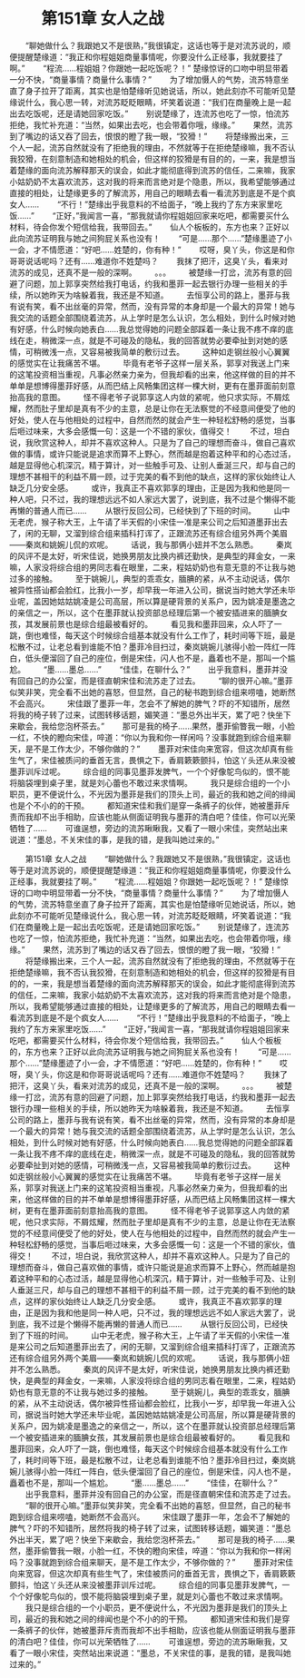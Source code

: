 # 　　第151章 女人之战
　　“聊她做什么？我跟她又不是很熟，”我很镇定，这话也等于是对流苏说的，顺便提醒楚缘道：“我正和你程姐姐商量事情呢，你要没什么正经事，我就要挂了啊。”
　　“程流……程姐姐？你跟她一起吃饭呢？！” 楚缘惊讶的口吻中明显带着一分不快，“商量事情？商量什么事情？”
　　为了增加慑人的气势，流苏特意坐直了身子拉开了距离，其实也是怕楚缘听见她说话，所以，她此刻亦不可能听见楚缘说什么，我心思一转，对流苏眨眨眼睛，坏笑着说道：“我们在商量晚上是一起出去吃饭呢，还是请她回家吃饭。”
　　别说楚缘了，连流苏也吃了一惊，怕流苏拒绝，我忙补充道：“当然，如果出去吃，也会带着你哦，缘缘。”
　　果然，流苏到了嘴边的话又吞了回去，恨恨的瞪了我一眼，“狡猾！”
　　将楚缘搬出来，三个人一起，流苏自然就没有了拒绝我的理由，不然就等于在拒绝楚缘嘛，我不否认我狡猾，在刻意制造和她相处的机会，但这样的狡猾是有目的的，一来，我是想当着楚缘的面向流苏解释那天的误会，如此才能彻底得到流苏的信任，二来嘛，我家小姑奶奶不太喜欢流苏，这对我的将来而言绝对是个隐患，所以，我希望能够通过直接的相处，让楚缘更多的了解流苏，用自己的眼睛去看一看流苏到底是不是个疯女人……
　　“不行！”楚缘出乎我意料的不给面子，“晚上我约了东方来家里吃饭……”
　　“正好，”我闻言一喜，“那我就请你程姐姐回家来吃吧，都需要买什么材料，待会你发个短信给我，我带回去。”
　　仙人个板板的，东方也来？正好以此向流苏证明我与她之间狗屁关系也没有！
　　“可是……那个……”楚缘墨迹了小一会，才不情愿道：“好吧……姓楚的，你有种！”
　　哎呀，臭丫头，你这是和你哥哥说话呢吗？还有……难道你不姓楚吗？
　　我抹了把汗，这臭丫头，看来对流苏的成见，还真不是一般的深啊。
　　。。。
　　被楚缘一打岔，流苏有意的回避了问题，加上郭享突然给我打电话，约我和墨菲一起去银行办理一些相关的手续，所以她昨天为啥躲着我，我还是不知道。
　　去恒享公司的路上，墨菲与我有说有笑，看不出丝毫的异常，然而，没有异常的本身却是一个最大的异常！她与我交流的话题全部围绕着流苏，从上学时是怎么认识，怎么相处，到什么时候对她有好感，什么时候向她表白……我总觉得她的问题全部踩着一条让我不疼不痒的底线在走，稍微深一点，就是不可碰及的隐私，我的回答就势必要牵扯到对她的感情，可稍微浅一点，又容易被我简单的敷衍过去。
　　这种如走钢丝般小心翼翼的感觉实在让我痛苦不堪。
　　毕竟有老爷子这样一层关系，郭享对我送上门来的这笔投资相当重视，凡事必然亲力亲为，但我却看的出来，他这样做的目的并不单单是想博得墨菲好感，从而巴结上风畅集团这样一棵大树，更有在墨菲面前刻意抬高我的意图。
　　怪不得老爷子说郭享这人内敛的紧呢，他只求实际，不屑炫耀，然而肚子里却是真有不少的主意，总是让你在无法察觉的不经意间便受了他的好处，使人在与他相处的过程中，自然而然的就会产生一种轻松舒畅的感觉，当事后咂过味来，大多会感慨一句：这是一个不错的家伙，值得交！
　　不过，坦白说，我欣赏这种人，却并不喜欢这种人。只是为了自己的理想而奋斗，做自己喜欢做的事情，或许只能说是追求而算不上野心，然而越是抱着这种平和的心态过活，越是显得他心机深沉，精于算计，对一些触手可及、让别人垂涎三尺，却与自己的理想不甚相干的利益不屑一顾，过于完美的看不到他的缺点，这样的家伙始终让人缺乏几分安全感。
　　或许，我真正不喜欢郭享的理由，正是因为我和他是同一种人吧，只不过，我的理想远远不如人家远大罢了，说到底，我不过是个懒得不能再懒的普通人而已……
　　从银行反回公司，已经快到了下班的时间。
　　山中无老虎，猴子称大王，上午请了半天假的小宋佳一准是来公司之后知道墨菲出去了，闲的无聊，又溜到综合组来插科打诨了，正跟流苏还有综合组另外两个美眉——秦岚和姚婉儿侃的欢呢。
　　话说，我与那俩小妞并不怎么熟悉。
　　秦岚的风评不是太好，听宋佳说，她换男朋友比换内裤还勤快，是典型的拜金女，一来嘛，人家没将综合组的男同志看在眼里，二来，程姑奶奶也有意无意的不让我与她过多的接触。
　　至于姚婉儿，典型的乖乖女，腼腆的紧，从不主动说话，偶尔被异性搭讪都会脸红，比我小一岁，却早我一年进入公司，据说当时她大学还未毕业呢，盖因她姑姑姚凌是公司高层，所以算是硬背景的关系户，因为姚凌是墨逸之的亲信之一，所以，这个在墨菲就认投资部总经理后第一个被安插进来的腼腆女孩，其发展前景也是综合组最被看好的。
　　看见我和墨菲回来，众人吓了一跳，倒也难怪，每天这个时候综合组基本就没有什么工作了，耗时间等下班，最是松散不过，让老总看到谁能不怕？墨菲冷目扫过，秦岚姚婉儿骇得小脸一阵红一阵白，低头便溜回了自己的座位，倒是宋佳，闪人也不是，矗着也不是，那叫一个尴尬。
　　“墨……墨总……”
　　“佳佳，在聊什么？”
　　出乎我意料，墨菲并没有回自己的办公室，而是径直朝宋佳和流苏走了过去。
　　“聊的很开心嘛。”墨菲似笑非笑，完全看不出她的喜怒，但显然，自己的秘书跑到综合组来唠嗑，她断然不会高兴。
　　宋佳跟了墨菲一年，怎会不了解她的脾气？吓的不知错所，居然将我的椅子转了过来，试图转移话题，媚笑道：“墨总外出半天，累了吧？快坐下来歇会，我给您泡杯茶去。”
　　那可是我的椅子……果然，墨菲偷瞥我一眼，小脸一红，不快的瞪向宋佳，啐道：“你以为我和你一样闲吗？没事就跑到综合组来聊天，是不是工作太少，不够你做的？”
　　墨菲对宋佳向来宽容，但这次却真有些生气了，宋佳被质问的垂首无言，畏惧之下，香肩簌簌颤抖，怕这丫头还从来没被墨菲训斥过呢。
　　综合组的同事见墨菲发脾气，一个个好像鸵鸟似的，恨不能将脑袋埋到桌子里，就是刘心蕾也不敢过来求情啊。
　　我只是综合组的一个小职员，更不便说什么，不光因为墨菲是我们的顶头上司，最近的我和她之间的绯闻也是个不小的的干预。
　　都知道宋佳和我们是穿一条裤子的伙伴，她被墨菲斥责而我却不出手相助，应该也能从侧面证明我与墨菲的清白吧？佳佳，你可以光荣牺牲了……
　　可谁逞想，旁边的流苏瞅瞅我，又看了一眼小宋佳，突然站出来说道：“墨总，不关宋佳的事，是我的错，是我叫她过来的。”

　　第151章 女人之战
　　“聊她做什么？我跟她又不是很熟，”我很镇定，这话也等于是对流苏说的，顺便提醒楚缘道：“我正和你程姐姐商量事情呢，你要没什么正经事，我就要挂了啊。”
　　“程流……程姐姐？你跟她一起吃饭呢？！” 楚缘惊讶的口吻中明显带着一分不快，“商量事情？商量什么事情？”
　　为了增加慑人的气势，流苏特意坐直了身子拉开了距离，其实也是怕楚缘听见她说话，所以，她此刻亦不可能听见楚缘说什么，我心思一转，对流苏眨眨眼睛，坏笑着说道：“我们在商量晚上是一起出去吃饭呢，还是请她回家吃饭。”
　　别说楚缘了，连流苏也吃了一惊，怕流苏拒绝，我忙补充道：“当然，如果出去吃，也会带着你哦，缘缘。”
　　果然，流苏到了嘴边的话又吞了回去，恨恨的瞪了我一眼，“狡猾！”
　　将楚缘搬出来，三个人一起，流苏自然就没有了拒绝我的理由，不然就等于在拒绝楚缘嘛，我不否认我狡猾，在刻意制造和她相处的机会，但这样的狡猾是有目的的，一来，我是想当着楚缘的面向流苏解释那天的误会，如此才能彻底得到流苏的信任，二来嘛，我家小姑奶奶不太喜欢流苏，这对我的将来而言绝对是个隐患，所以，我希望能够通过直接的相处，让楚缘更多的了解流苏，用自己的眼睛去看一看流苏到底是不是个疯女人……
　　“不行！”楚缘出乎我意料的不给面子，“晚上我约了东方来家里吃饭……”
　　“正好，”我闻言一喜，“那我就请你程姐姐回家来吃吧，都需要买什么材料，待会你发个短信给我，我带回去。”
　　仙人个板板的，东方也来？正好以此向流苏证明我与她之间狗屁关系也没有！
　　“可是……那个……”楚缘墨迹了小一会，才不情愿道：“好吧……姓楚的，你有种！”
　　哎呀，臭丫头，你这是和你哥哥说话呢吗？还有……难道你不姓楚吗？
　　我抹了把汗，这臭丫头，看来对流苏的成见，还真不是一般的深啊。
　　。。。
　　被楚缘一打岔，流苏有意的回避了问题，加上郭享突然给我打电话，约我和墨菲一起去银行办理一些相关的手续，所以她昨天为啥躲着我，我还是不知道。
　　去恒享公司的路上，墨菲与我有说有笑，看不出丝毫的异常，然而，没有异常的本身却是一个最大的异常！她与我交流的话题全部围绕着流苏，从上学时是怎么认识，怎么相处，到什么时候对她有好感，什么时候向她表白……我总觉得她的问题全部踩着一条让我不疼不痒的底线在走，稍微深一点，就是不可碰及的隐私，我的回答就势必要牵扯到对她的感情，可稍微浅一点，又容易被我简单的敷衍过去。
　　这种如走钢丝般小心翼翼的感觉实在让我痛苦不堪。
　　毕竟有老爷子这样一层关系，郭享对我送上门来的这笔投资相当重视，凡事必然亲力亲为，但我却看的出来，他这样做的目的并不单单是想博得墨菲好感，从而巴结上风畅集团这样一棵大树，更有在墨菲面前刻意抬高我的意图。
　　怪不得老爷子说郭享这人内敛的紧呢，他只求实际，不屑炫耀，然而肚子里却是真有不少的主意，总是让你在无法察觉的不经意间便受了他的好处，使人在与他相处的过程中，自然而然的就会产生一种轻松舒畅的感觉，当事后咂过味来，大多会感慨一句：这是一个不错的家伙，值得交！
　　不过，坦白说，我欣赏这种人，却并不喜欢这种人。只是为了自己的理想而奋斗，做自己喜欢做的事情，或许只能说是追求而算不上野心，然而越是抱着这种平和的心态过活，越是显得他心机深沉，精于算计，对一些触手可及、让别人垂涎三尺，却与自己的理想不甚相干的利益不屑一顾，过于完美的看不到他的缺点，这样的家伙始终让人缺乏几分安全感。
　　或许，我真正不喜欢郭享的理由，正是因为我和他是同一种人吧，只不过，我的理想远远不如人家远大罢了，说到底，我不过是个懒得不能再懒的普通人而已……
　　从银行反回公司，已经快到了下班的时间。
　　山中无老虎，猴子称大王，上午请了半天假的小宋佳一准是来公司之后知道墨菲出去了，闲的无聊，又溜到综合组来插科打诨了，正跟流苏还有综合组另外两个美眉——秦岚和姚婉儿侃的欢呢。
　　话说，我与那俩小妞并不怎么熟悉。
　　秦岚的风评不是太好，听宋佳说，她换男朋友比换内裤还勤快，是典型的拜金女，一来嘛，人家没将综合组的男同志看在眼里，二来，程姑奶奶也有意无意的不让我与她过多的接触。
　　至于姚婉儿，典型的乖乖女，腼腆的紧，从不主动说话，偶尔被异性搭讪都会脸红，比我小一岁，却早我一年进入公司，据说当时她大学还未毕业呢，盖因她姑姑姚凌是公司高层，所以算是硬背景的关系户，因为姚凌是墨逸之的亲信之一，所以，这个在墨菲就认投资部总经理后第一个被安插进来的腼腆女孩，其发展前景也是综合组最被看好的。
　　看见我和墨菲回来，众人吓了一跳，倒也难怪，每天这个时候综合组基本就没有什么工作了，耗时间等下班，最是松散不过，让老总看到谁能不怕？墨菲冷目扫过，秦岚姚婉儿骇得小脸一阵红一阵白，低头便溜回了自己的座位，倒是宋佳，闪人也不是，矗着也不是，那叫一个尴尬。
　　“墨……墨总……”
　　“佳佳，在聊什么？”
　　出乎我意料，墨菲并没有回自己的办公室，而是径直朝宋佳和流苏走了过去。
　　“聊的很开心嘛。”墨菲似笑非笑，完全看不出她的喜怒，但显然，自己的秘书跑到综合组来唠嗑，她断然不会高兴。
　　宋佳跟了墨菲一年，怎会不了解她的脾气？吓的不知错所，居然将我的椅子转了过来，试图转移话题，媚笑道：“墨总外出半天，累了吧？快坐下来歇会，我给您泡杯茶去。”
　　那可是我的椅子……果然，墨菲偷瞥我一眼，小脸一红，不快的瞪向宋佳，啐道：“你以为我和你一样闲吗？没事就跑到综合组来聊天，是不是工作太少，不够你做的？”
　　墨菲对宋佳向来宽容，但这次却真有些生气了，宋佳被质问的垂首无言，畏惧之下，香肩簌簌颤抖，怕这丫头还从来没被墨菲训斥过呢。
　　综合组的同事见墨菲发脾气，一个个好像鸵鸟似的，恨不能将脑袋埋到桌子里，就是刘心蕾也不敢过来求情啊。
　　我只是综合组的一个小职员，更不便说什么，不光因为墨菲是我们的顶头上司，最近的我和她之间的绯闻也是个不小的的干预。
　　都知道宋佳和我们是穿一条裤子的伙伴，她被墨菲斥责而我却不出手相助，应该也能从侧面证明我与墨菲的清白吧？佳佳，你可以光荣牺牲了……
　　可谁逞想，旁边的流苏瞅瞅我，又看了一眼小宋佳，突然站出来说道：“墨总，不关宋佳的事，是我的错，是我叫她过来的。”
